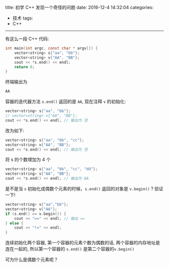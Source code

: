 title: 初学 C++ 发现一个奇怪的问题
date: 2016-12-4 14:32:04
categories:
  - 技术
tags:
  - C++

---------
有这么一段 C++ 代码:

```c
int main(int argc, const char * argv[]) {
    vector<string> s{"aa", "bb"};
    vector<string> v{"AA", "BB"};
    cout << *s.end() << endl;
    return 0;
}
```

终端输出为  

```c
AA
```
<!--more-->

容器的迭代器方法 `s.end()` 返回的是 `AA`, 现在注释 `v` 的初始化:

```c
vector<string> s{"aa", "bb"};
// vector<string> v{"AA", "BB"};
cout << *s.end() << endl; // 输出为 空
```

改为如下:

```c
vector<string> s{"aa", "bb", "cc"};
vector<string> v{"AA", "BB"};
cout << *s.end() << endl; // 输出为 空
```

将 s 的个数增加为 4 个

```c
vector<string> s{"aa", "bb", "cc", "dd"};
vector<string> v{"AA", "BB"};
cout << *s.end() << endl; // 输出为 AA
```

是不是当 `s` 初始化成偶数个元素的时候，`s.end()` 返回的对象是 `v.begin()` ? 验证一下!

```c
vector<string> s{"aa","bb"};
vector<string> v{"AA"};
if (s.end() == v.begin()) {
    cout << "==" << endl; // 输出 ==
} else {
    cout << "!=" << endl;
}
```

连续初始化两个容器, 第一个容器的元素个数为偶数的话, 两个容器的内存地址是连在一起的, 所以第一个容器的 `s.end()` 是第二个容器的`v.begin()`

可为什么是偶数个元素呢？

